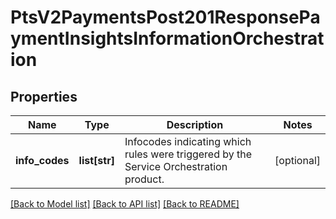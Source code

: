 # PtsV2PaymentsPost201ResponsePaymentInsightsInformationOrchestration

## Properties
Name | Type | Description | Notes
------------ | ------------- | ------------- | -------------
**info_codes** | **list[str]** | Infocodes indicating which rules were triggered by the Service Orchestration product.  | [optional] 

[[Back to Model list]](../README.md#documentation-for-models) [[Back to API list]](../README.md#documentation-for-api-endpoints) [[Back to README]](../README.md)


